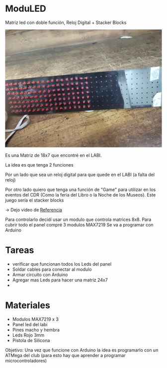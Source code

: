 # ModuLED
Matriz led con doble función, Reloj Digital + Stacker Blocks

![Prototipo](docs/img/PanelLed.jpg)

Es una Matriz de 18x7 que encontré en el LABI.

La idea es que tenga 2 funciones

Por un lado que sea un reloj digital para que quede en el LABI (a falta del reloj) 

Por otro lado quiero que tenga una función de "Game" para utilizar en los eventos del CDR (Como la feria del Libro o la Noche de los Museos). Este juego sería el stacker blocks

-> Dejo video de [Referencia](https://www.youtube.com/shorts/zlKPKK3Qink)

Para controlarlo decidí usar un modulo que controla matrices 8x8. Para cubrir todo el panel compré 3 modulos MAX7219 
Se va a programar con Arduino 

# Tareas 
- verificar que funcionan todos los Leds del panel 
- Soldar cables para conectar al modulo 
- Armar circuito con Arduino 
- Agregar mas Leds para hacer una matriz 24x7
- 


# Materiales
- Modulos MAX7219 x 3 
- Panel led del labi 
- Pines macho y hembra 
- Leds Rojo 3mm 
- Pistola de Silicona 

Objetivo: Una vez que funcione con Arduino la idea es programarlo con un ATMega del club (para esto hay que aprender a programar microcontroladores) 


